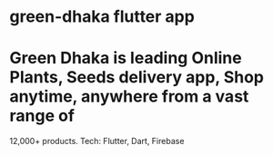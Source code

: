# green-dhaka flutter app
 
# Green Dhaka is leading Online Plants, Seeds delivery app, Shop anytime, anywhere from a vast range of
12,000+ products.
Tech: Flutter, Dart, Firebase
